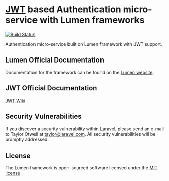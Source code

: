 # [JWT](https://github.com/tymondesigns/jwt-auth) based Authentication micro-service with Lumen frameworks

[![Build Status](https://travis-ci.org/kyle-dinh/lumen-jwt-auth-service.svg?branch=master)](https://travis-ci.org/kyle-dinh/lumen-jwt-auth-service)

Authentication micro-service built on Lumen framework with JWT support.



## Lumen Official Documentation

Documentation for the framework can be found on the [Lumen website](http://lumen.laravel.com/docs).

## JWT Official Documentation
[JWT Wiki](https://github.com/tymondesigns/jwt-auth/wiki)

## Security Vulnerabilities

If you discover a security vulnerability within Laravel, please send an e-mail to Taylor Otwell at taylor@laravel.com. All security vulnerabilities will be promptly addressed.

## License

The Lumen framework is open-sourced software licensed under the [MIT license](http://opensource.org/licenses/MIT)
